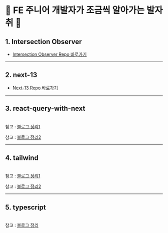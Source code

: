 # 🐾 FE 주니어 개발자가 조금씩 알아가는 발자취 🐾

## 1. Intersection Observer

- <a href="https://github.com/zhwltlr/zhwltlr-study/tree/main/intersectionObserver">Intersection Observer Repo 바로가기</a>

---

## 2. next-13

- <a href="https://github.com/zhwltlr/zhwltlr-study/tree/main/next-13">Next-13 Repo 바로가기</a>

---

## 3. react-query-with-next

<br />
참고 : <a href="https://blog.naver.com/zhwltlr/223101743583">블로그 정리1</a>

참고 : <a href="https://blog.naver.com/zhwltlr/223138339836">블로그 정리2</a>
<br />

---

## 4. tailwind

<br />
참고 : <a href="https://blog.naver.com/zhwltlr/223088662689">블로그 정리1</a>

참고 : <a href="https://blog.naver.com/zhwltlr/223132240108">블로그 정리2</a>
<br />

---

## 5. typescript

<br />
참고 : <a href="https://blog.naver.com/zhwltlr/223121753347">블로그 정리</a>

<br />
